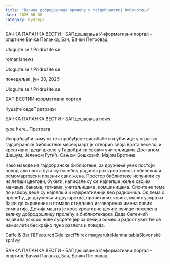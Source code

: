 ```yaml
---
title: "Велика добродошлица пролећу у гајдобранској библиотеци"
date: 2025-06-30
category: Култура
---
```


БАЧКА ПАЛАНКА ВЕСТИ - БАПдешавања Информативни портал - општине Бачка Паланка, Бач, Бачки Петровац

Ulogujte se / Pridružite se

romanianews

Ulogujte se / Pridružite se

понедељак, јун 30, 2025

Ulogujte se / Pridružite se

БАП ВЕСТИИнформативни портал

Куцајте овдеПретражи

БАЧКА ПАЛАНКА ВЕСТИ - БАПдешавања news

type here...Претрага

Испраћајући зиму уз тек пробуђене висибабе и љубичице у огранку гајдобранске библиотеке месец март је отворио своја врата веселој и креативној деци школе у Гајдобри са својим учитељицама Драганом Шешум, Јеленом Гутић, Сањом Бошковић, Мајом Брстина.

Како наводе из гајдобранске библиотеке, за дружење увек постоји повод али овога пута су посебну радост кроз креативност обележили осмомартовски празник свих жена. Простор библиотеке испунили су најлепши цветови, букети, написале су се најлепше жеље својим мамама, бакама, теткама, учитељицама, комшиницама.
Спонтане теме по избору деце су најлепши и најкреативнији део радионица. Од тема о пролећу, до дружења и другарства, прочитаних књига, малих узора из бајки до скривених и помало стидљиво изговорених имена првих симпатија. Дечија машта је кроз креативне дечије ручице пожелела велику добродошлицу пролећу а библиотекарка Дада Сетенчић најавила ускоро новe сусрете јер за дечији осмех и радост увек ће се измислити бескрајно пуно разлога и повода.

Caffe & Bar (1)FeaturedGde izaći?hírek magyarulreklamna tablaSlovenské správy

БАЧКА ПАЛАНКА ВЕСТИ - БАПдешавања Информативни портал - општине Бачка Паланка, Бач, Бачки Петровац
